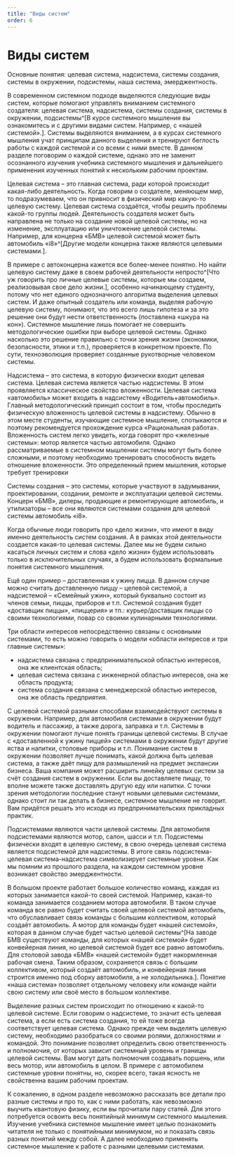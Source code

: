 ```yaml
---
title: "Виды систем"
order: 6
---
```


# Виды систем

Основные понятия: целевая система, надсистема, системы создания, системы в окружении, подсистемы, наша система, эмерджентность.

В современном системном подходе выделяются следующие виды систем, которые помогают управлять вниманием системного создателя: целевая система, надсистема, системы создания, системы в окружении, подсистемы^[В курсе системного мышления вы ознакомитесь и с другими видами систем. Например, с «нашей системой».]. Системы выделяются вниманием, а в курсах системного мышления учат принципам данного выделения и тренируют беглость работы с каждой системой и со всеми с ними вместе. В данном разделе поговорим о каждой системе, однако это не заменит осознанного изучения учебника системного мышления и дальнейшего применения изученных понятий к нескольким рабочим проектам.

Целевая система – это главная система, ради которой происходит какая-либо деятельность. Когда говорим о создателе, меняющем мир, то подразумеваем, что он привносит в физический мир какую-то целевую систему. Целевая система создаётся, чтобы решить проблемы какой-то группы людей. Деятельность создателя может быть направлена не только на создание новой целевой системы, но на изменение, эксплуатацию или уничтожение целевой системы. Например, для концерна «БМВ» целевой системой может быть автомобиль «i8»^[Другие модели концерна также являются целевыми системами.].

В примере с автоконцерна кажется все более-менее понятно. Но найти целевую систему даже в своем рабочей деятельности непросто^[Что уж говорить про личные целевые системы, которые мы создаем, реализовывая свое дело жизни.], особенно начинающему студенту, потому что нет единого однозначного алгоритма выделения целевых систем. И даже опытный создатель или команда, выделяя рабочую целевую систему, понимают, что это всего лишь гипотеза и за это решение они будут нести ответственность (поставлена «шкура на кон»). Системное мышление лишь помогает не совершить методологические ошибки при выборе целевой системы. Однако насколько это решение правильно с точки зрения жизни (экономики, безопасности, этики и т.п.), проверяется в конкретном проекте. По сути, техноэволюция проверяет созданные рукотворные человеком системы.

Надсистема – это система, в которую физически входит целевая система. Целевая система является частью надсистемы. В этом проявляется классическое свойство вложенности. Целевая система «автомобиль» может входить в надсистему «Водитель+автомобиль». Главный методологический принцип состоит в том, чтобы проследить физическую вложенность целевой системы в надсистему. Обычно в этом месте студенты, изучающие системное мышление, спотыкаются и поэтому рекомендуется прохождение курса «Рациональная работа». Вложенность систем легко увидеть, когда говорят про «железные системы»: мотор является частью автомобиля. Однако рассматриваемые в системном мышлении системы могут быть более сложными, и поэтому необходимо тренировать способность видеть отношение вложенности. Это определенный прием мышления, которые требует тренировки

Системы создания – это системы, которые участвуют в задумывании, проектировании, создании, ремонте и эксплуатации целевой системы. Концерн «БМВ», дилеры, продающие и ремонтирующие автомобиль, и утилизаторы – все они являются системами создания для целевой системы автомобиль «i8».

Когда обычные люди говорить про «дело жизни», что имеют в виду именно деятельность систем создания. А в рамках этой деятельности создается какая-то целевая системы. Далее мы не будем сильно касаться личных систем и слова «дело жизни» будем использовать только в исключительных случаях, а будем использовать формальные понятия системного мышления.

Ещё один пример – доставленная к ужину пицца. В данном случае можно считать доставленную пиццу – целевой системой, а надсистемой – «Семейный ужин», который буквально состоит из членов семьи, пиццы, приборов и т.п. Системой создания будет «доставщик пиццы», «пиццерия» и тп.: курьер/доставщик пиццы со своими технологиями, повар со своими кулинарными технологиями.

Три области интересов непосредственно связаны с основными системами, то есть можно говорить о модели «области интересов и три главные системы»:

* надсистема связана с предпринимательской областью интересов, она же клиентская область;
* целевая система связана с инженерной областью интересов, она же область продукта;
* система создания связана с менеджерской областью интересов, она же область предприятия.

С целевой системой разными способами взаимодействуют системы в окружении. Например, для автомобиля системами в окружении будут водитель и пассажир, а также дорога, заправка и т.п. Системы в окружении помогают лучше понять границы целевой системы. В случае с «доставленной к ужину пиццей» системами в окружении будут другие яства и напитки, столовые приборы и т.п. Понимание систем в окружении позволяет лучше понимать, какой должна быть целевая система, а также даёт пищу для размышлений на предмет экспансии бизнеса. Ваша компания может расширить линейку целевых систем за счёт создания систем в окружении. Если вы доставляете пиццу, то вполне можете также доставлять другую еду или напитки. С точки зрения методологии последние станут новыми целевыми системами, однако стоит ли так делать в бизнесе, системное мышление не говорит. Вам придётся решать это исходя из предпринимательских прикладных практик.

Подсистемами являются части целевой системы. Для автомобиля подсистемами являются мотор, салон, шасси и т.п. Подсистемы физически входят в целевую систему, в свою очередь целевая система является подсистемой для надсистемы. В итоге связь подсистема-целевая система-надсистема символизирует системные уровни. Как мы помним из прошлого раздела, на каждом системном уровне возникает свойство эмерджентности.

В большом проекте работает большое количество команд, каждая из которых занимается какой-то своей системой. Например, какая-то команда занимается созданием мотора автомобиля. В таком случае команда все равно будет считать своей целевой системой автомобиль, что обуславливает связь команды с большим коллективом, который создаёт автомобиль. А мотор для команды будет «нашей системой», которая в данном случае будет частью целевой системы^[На заводе БМВ существуют команды, для которых «нашей системой» будет конвейерная линия, но целевой системой будет все равно автомобиль. Для столовой завода «БМВ» «нашей системой» будет накормленная рабочая смена. Таким образом, сохраняется связь с большим коллективом, который создаёт автомобиль, и конвейерная линия строится именно под сборку автомобиля, а не холодильника.]. Понятие «наша система» позволяет отдельному человеку или команде найти свою систему или своё место в большом коллективе.

Выделение разных систем происходит по отношению к какой-то целевой системе. Если говорим о надсистеме, то значит есть целевая система, а если есть система создания, то ей тоже всегда соответствует целевая система. Однако прежде чем выделять целевую систему, необходимо разобраться со своими ролями, должностями и командой. Это понимание позволяет определить свою ответственность и полномочия, от которых зависит системный уровень и границы целевой системы. Вам могут дать полномочия создавать поршень, или весь мотор, или автомобиль в целом. В примере с автомобилем системные уровни понятны, но, скорее всего, такая ясность не свойственна вашим рабочим проектам.

К сожалению, в одном разделе невозможно рассказать все детали про разные системы и про то, как с ними работать, как невозможно выучить квантовую физику, если вы прочитали пару статей. Для этого потребуется освоить весь понятийный минимум системного мышления. Изучение учебника системное мышление имеет целью познакомить читателя не только с понятийными минимумом, но и показать связь разных понятий между собой. А далее необходимо применять системное мышление к работе с разными целевыми системами.